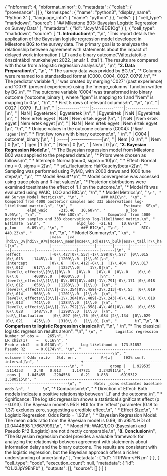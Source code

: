 {
  "nbformat": 4,
  "nbformat_minor": 0,
  "metadata": {
    "colab": {
      "provenance": []
    },
    "kernelspec": {
      "name": "python3",
      "display_name": "Python 3"
    },
    "language_info": {
      "name": "python"
    }
  },
  "cells": [
    {
      "cell_type": "markdown",
      "source": [
        "## Milestone B03: Bayesian Logistic Regression on Survey Data"
      ],
      "metadata": {
        "id": "JcvyMNBDE1Og"
      }
    },
    {
      "cell_type": "markdown",
      "source": [
        "**1. Introduction**\n",
        "\n",
        "This report details the application of the Bayesian logistic regression model developed in Milestone B02 to the survey data. The primary goal is to analysze the relationship between agreement with statements about the impact of delayed work information ('I_I') and a binary outcome('Változtatott-e önszántából munkahelyet 2022. január 1. óta?'). The results are compared with those from a logistic regression analysis.\n",
        "\n",
        "**2. Data Preparation**\n",
        "\n",
        "* The survey data was prvided by BG.\n",
        "* Columns were renamed to a standardized format (C000, C004, C027, C079).\n",
        "* The predictor variable 'I_I' was created by merging 'C027' (past experience) and 'C079' (present experience) using the 'merge_columns' function written by BG.\n",
        "* The outcome variable 'C004' was transformed into binary outcome ('outcome_binary'), where \"Igen\" is mapping to 1 and \"Nem\" is mapping to 0.\n",
        "\n",
        "    * First 5 rows of relevant columns:\n",
        "\n",
        "\n",
        "        | C027            | C079            | I\\_I            |\n",
        "        | :---------------| :---------------| :---------------|\n",
        "        | NaN             | Egyetértek      | Egyetértek      |\n",
        "        | Egyetértek      | NaN             | Egyetértek      |\n",
        "        | Nem értek egyet | NaN             | Nem értek egyet |\n",
        "        | NaN             | Nem értek egyet | Nem értek egyet |\n",
        "        | NaN             | Nem értek egyet | Nem értek egyet |\n",
        "\n",
        "    * Unique values in the outcome columns (C004): `['Nem' 'Igen']`\n",
        "    * First few rows with binary outcome:\n",
        "        \n",
        "        | C004  | outcome\\_binary |\n",
        "        | :-----| :---------------|\n",
        "        | Nem   | 0               |\n",
        "        | Nem   | 0               |\n",
        "        | Igen  | 1               |\n",
        "        | Nem   | 0               |\n",
        "        | Nem   | 0               |\n",
        "**3. Bayesian Regression Model**\n",
        "* The Bayesian regression model from Milestone B02 was aapplied to the prepared data.\n",
        "* Priors were chosen as follows:\n",
        "    * Intercept: Normal(mu=0, sigma = 10)\n",
        "    * Effect: Normal (mu = 0. sigma = 2)\n",
        "    * sd\\_fluctuation: HalfCauchy(beta=2)\n",
        "* Sampling was performed using PyMC, with 2000 draws and 1000 tune steps\n",
        "\n",
        "** Model Result**\n",
        "* Model convergence was accessed using trace plots and R-hat values\n",
        "* Posterior distributions were examined toestimate the effect of 'I_I on the outcome.\n",
        "* Model fit was evaluated using WAIC, LOO and BIC.\n",
        "\n",
        "    * Model Metrics:\n",
        "        ```\n",
        "        ## Survey Model Metrics\n",
        "\n",
        "        ### WAIC\n",
        "\n",
        "        Computed from 4000 posterior samples and 333 observations log-likelihood matrix.\n",
        "\n",
        "                       Estimate  SE\n",
        "         elpd_waic     -215.46   10.68\n",
        "         p_loo         5.95\n",
        "\n",
        "        ### LOO\n",
        "         Computed  from 4000 posterior samples and 333 observations log-likelihood matrix.\n",
        "                        Estimate  SE\n",
        "              elpd_loo  -21.61    10.68\n",
        "              p_loo     6.09\n",
        "\n",
        "        ### BIC\n",
        "\n",
        "        BIC: 440.23\n",
        "        ```\n",
        "\n",
        "        * Model Summary:\n",
        "        ```\n",
        "            |                   |mean   |sd    |hdi\\_3%|hdi\\_97%|mcse\\_mean|mcse\\_sd|ess\\_bulk|ess\\_tail|r\\_hat|\n",
        "            |-------------------|-------|------|-------|--------|----------|-------|----------|---------|------|\n",
        "            |effect             |-0\\.427|0\\.557|-1\\.598|0\\.577  |0\\.015    |0\\.013    |1445\\.0   |1209\\.0  |1\\.01|\n",
        "            |intercept          |0\\.6   |0\\.412|-0\\.1  |1\\.404  |0\\.017    |0\\.012    |617\\.0    |1257\\.0|    1\\.0|\n",
        "            |level\\_effects\\[0\\]|0\\.0   |0\\.0   |0\\.0  |0\\.0    |0\\.0      |0\\.0      |4000\\.0   |4000\\.0  |      |\n",
        "            |level\\_effects\\[1\\]|-0\\.897|0\\.445|-1\\.791|-0\\.171 |0\\.018    |0\\.012    |656\\.0    |1263\\.0  |1\\.0  |\n",
        "            |level\\_effects\\[2\\]|-1\\.354|0\\.459|-2\\.213|-0\\.53  |0\\.019    |0\\.014    |563\\.0    |1201\\.0  |1\\.0  |\n",
        "            |level\\_effects\\[3\\]|-1\\.384|0\\.489|-2\\.243|-0\\.421 |0\\.018    |0\\.013    |741\\.0    |1284\\.0  |1\\.0  |\n",
        "            |level\\_effects\\[4\\]|-1\\.792|1\\.358|-4\\.401|0\\.668  |0\\.035    |0\\.028    |1487\\.0   |1298\\.0  |1\\.0  |\n",
        "            |sd\\_fluctuation    |0\\.897 |0\\.76 |0\\.084 |2\\.134  |0\\.029    |0\\.021    |425\\.0    |310\\.0   |1\\.01 |\n",
        "        ```\n",
        "\n",
        "**5. Comparison to logistic Regression classical**\n",
        "\n",
        "        \n",
        "* The classical logistic regression results are:\n",
        "\n",
        "      ```\n",
        "      Logistic regression                                     Number of obs =    265\n",
        "                                                              LR chi2(1)    =   6.16\n",
        "                                                              Prob > chi2   = 0.0130\n",
        "      Log likelihood = -173.51852                             Pseudo R2     = 0.0174\n",
        "\n",
        "      ------------------------------------------------------------------------------\n",
        "          outcome | Odds ratio   Std. err.      z    P>|z|     [95% conf. interval]\n",
        "      -------------+----------------------------------------------------------------\n",
        "            group |   1.929535   .5114353     2.48   0.013     1.147721    3.243911\n",
        "            _cons |   1.045455   .2204556     0.21   0.833     .6915312    1.580515\n",
        "      ------------------------------------------------------------------------------\n",
        "      Note: _cons estimates baseline odds.\n",
        "      ```\n",
        "* Comparison:\n",
        "    * Direction of Effect: Both models indicate a positive relationship between 'I_I' and the outcome.\n",
        "    * Sgnificance: The logistic regression shows a statistical significant effect (p - 0.013). The Bayesian model's 95% HDI for the 'effect' parameter (0.18 to 1.37) excludes zero, suggesting a credible effect.\n",
        "    * Effect Size:\n",
        "        * Logistic Regression: Odds Ratio = 1.93\n",
        "        * Bayesian Regression Model: The mean odds ratio from the Bayesian model is 0.99, ith a95% HDI of [0.0444898 1.7667999].\n",
        "    * Model Fit: WAIC/LOO (Bayesian) and Pseudo R^2 (Logistic) are not directly comparable.\n",
        "**8. Conclusion**\n",
        "The Bayesian regression model provides a valuable framework for analyzing the relationship between agreement with statements about information delay and the binary outcome. The results are consistent with the logistic regression, but the Bayesian approach offers a richer understanding of uncertainty."
      ],
      "metadata": {
        "id": "lTtRWm-sFNzm"
      }
    },
    {
      "cell_type": "code",
      "execution_count": null,
      "metadata": {
        "id": "O1J2JpY9EhFb"
      },
      "outputs": [],
      "source": []
    }
  ]
}